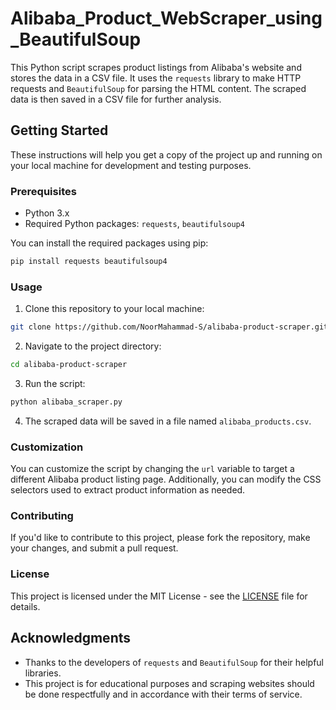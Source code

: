 # Alibaba_Product_WebScraper_using_BeautifulSoup
This Python script scrapes product listings from Alibaba's website and stores the data in a CSV file. It uses the `requests` library to make HTTP requests and `BeautifulSoup` for parsing the HTML content. The scraped data is then saved in a CSV file for further analysis.

## Getting Started

These instructions will help you get a copy of the project up and running on your local machine for development and testing purposes.

### Prerequisites

- Python 3.x
- Required Python packages: `requests`, `beautifulsoup4`

You can install the required packages using pip:

```bash
pip install requests beautifulsoup4
```

### Usage

1. Clone this repository to your local machine:

```bash
git clone https://github.com/NoorMahammad-S/alibaba-product-scraper.git
```

2. Navigate to the project directory:

```bash
cd alibaba-product-scraper
```

3. Run the script:

```bash
python alibaba_scraper.py
```

4. The scraped data will be saved in a file named `alibaba_products.csv`.

### Customization

You can customize the script by changing the `url` variable to target a different Alibaba product listing page. Additionally, you can modify the CSS selectors used to extract product information as needed.

### Contributing

If you'd like to contribute to this project, please fork the repository, make your changes, and submit a pull request.

### License

This project is licensed under the MIT License - see the [LICENSE](LICENSE) file for details.

## Acknowledgments

- Thanks to the developers of `requests` and `BeautifulSoup` for their helpful libraries.
- This project is for educational purposes and scraping websites should be done respectfully and in accordance with their terms of service.
